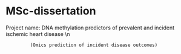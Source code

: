 # MSc-dissertation
Project name: DNA methylation predictors of prevalent and incident ischemic heart disease \n
             
             (Omics prediction of incident disease outcomes)
